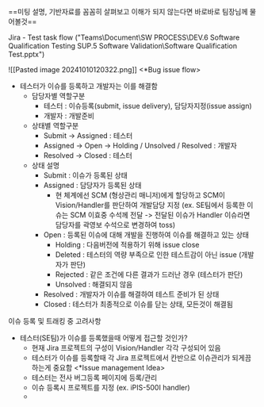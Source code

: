 ==미팅 설명, 기반자료를 꼼꼼히 살펴보고 이해가 되지 않는다면 바로바로 팀장님께 물어볼것==

Jira - Test task flow ("Teams\\Document\\SW PROCESS\\DEV.6 Software Qualification Testing SUP.5 Software Validation\\Software Qualification Test.pptx")

![[Pasted image 20241010120322.png]]
<*Bug issue flow>
- 테스터가 이슈를 등록하고 개발자는 이를 해결함
	- 담당자별 역할구분
		- 테스터 : 이슈등록(submit, issue delivery), 담당자지정(issue assign)
		- 개발자 : 개발준비
	- 상태별 역할구분
		- Submit -> Assigned : 테스터
		- Assigned -> Open -> Holding / Unsolved / Resolved : 개발자
		- Resolved -> Closed : 테스터
	- 상태 설명
		- Submit : 이슈가 등록된 상태
		- Assigned : 담당자가 등록된 상태
			- 현 체계에선 SCM (형상관리 매니저)에게 할당하고 SCM이 Vision/Handler를 판단하여 개발담당 지정 (ex. SE팀에서 등록한 이슈는 SCM 이효중 수석께 전달 -> 전달된 이슈가 Handler 이슈라면 담당자를 곽영보 수석으로 변경하여 toss)
		- Open : 등록된 이슈에 대해 개발을 진행하여 이슈를  해결하고 있는 상태
			- Holding : 다음버전에 적용하기 위해 issue close
			- Deleted : 테스터의 역량 부족으로 인한 테스트감이 아닌 issue (개발자가 판단)
			- Rejected : 같은 조건에 다른 결과가 드러난 경우 (테스터가 판단)
			- Unsolved : 해결되지 않음
		- Resolved : 개발자가 이슈를 해결하여 테스트 준비가 된 상태
		- Closed : 테스터가 최종적으로 이슈를 닫는 상태, 모든것이 해결됨

이슈 등록 및 트래킹 중 고려사항
- 테스터(SE팀)가 이슈를 등록했을때 어떻게 접근할 것인가?
	- 현재 Jira 프로젝트의 구성이 Vision/Handler 각각 구성되어 있음
	- 테스터가 이슈를 등록할때 각 Jira 프로젝트에서 칸반으로 이슈관리가 되게끔 하는게 중요함
	<*Issue management Idea>
	- 테스터는 전사 버그등록 페이지에 등록/관리
	- 이슈 등록시 프로젝트를 지정 (ex. iPIS-500I handler)
	- 